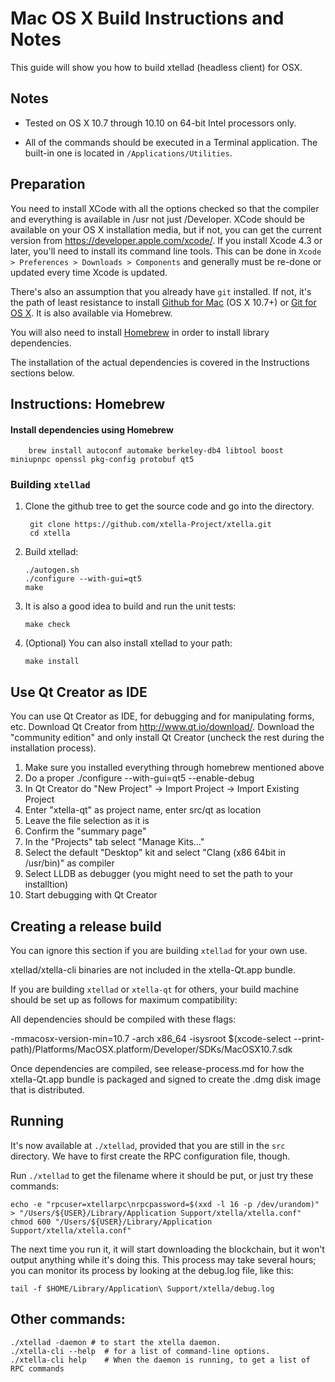 Mac OS X Build Instructions and Notes
====================================
This guide will show you how to build xtellad (headless client) for OSX.

Notes
-----

* Tested on OS X 10.7 through 10.10 on 64-bit Intel processors only.

* All of the commands should be executed in a Terminal application. The
built-in one is located in `/Applications/Utilities`.

Preparation
-----------

You need to install XCode with all the options checked so that the compiler
and everything is available in /usr not just /Developer. XCode should be
available on your OS X installation media, but if not, you can get the
current version from https://developer.apple.com/xcode/. If you install
Xcode 4.3 or later, you'll need to install its command line tools. This can
be done in `Xcode > Preferences > Downloads > Components` and generally must
be re-done or updated every time Xcode is updated.

There's also an assumption that you already have `git` installed. If
not, it's the path of least resistance to install [Github for Mac](https://mac.github.com/)
(OS X 10.7+) or
[Git for OS X](https://code.google.com/p/git-osx-installer/). It is also
available via Homebrew.

You will also need to install [Homebrew](http://brew.sh) in order to install library
dependencies.

The installation of the actual dependencies is covered in the Instructions
sections below.

Instructions: Homebrew
----------------------

#### Install dependencies using Homebrew

        brew install autoconf automake berkeley-db4 libtool boost miniupnpc openssl pkg-config protobuf qt5

### Building `xtellad`

1. Clone the github tree to get the source code and go into the directory.

        git clone https://github.com/xtella-Project/xtella.git
        cd xtella

2.  Build xtellad:

        ./autogen.sh
        ./configure --with-gui=qt5
        make

3.  It is also a good idea to build and run the unit tests:

        make check

4.  (Optional) You can also install xtellad to your path:

        make install

Use Qt Creator as IDE
------------------------
You can use Qt Creator as IDE, for debugging and for manipulating forms, etc.
Download Qt Creator from http://www.qt.io/download/. Download the "community edition" and only install Qt Creator (uncheck the rest during the installation process).

1. Make sure you installed everything through homebrew mentioned above
2. Do a proper ./configure --with-gui=qt5 --enable-debug
3. In Qt Creator do "New Project" -> Import Project -> Import Existing Project
4. Enter "xtella-qt" as project name, enter src/qt as location
5. Leave the file selection as it is
6. Confirm the "summary page"
7. In the "Projects" tab select "Manage Kits..."
8. Select the default "Desktop" kit and select "Clang (x86 64bit in /usr/bin)" as compiler
9. Select LLDB as debugger (you might need to set the path to your installtion)
10. Start debugging with Qt Creator

Creating a release build
------------------------
You can ignore this section if you are building `xtellad` for your own use.

xtellad/xtella-cli binaries are not included in the xtella-Qt.app bundle.

If you are building `xtellad` or `xtella-qt` for others, your build machine should be set up
as follows for maximum compatibility:

All dependencies should be compiled with these flags:

 -mmacosx-version-min=10.7
 -arch x86_64
 -isysroot $(xcode-select --print-path)/Platforms/MacOSX.platform/Developer/SDKs/MacOSX10.7.sdk

Once dependencies are compiled, see release-process.md for how the xtella-Qt.app
bundle is packaged and signed to create the .dmg disk image that is distributed.

Running
-------

It's now available at `./xtellad`, provided that you are still in the `src`
directory. We have to first create the RPC configuration file, though.

Run `./xtellad` to get the filename where it should be put, or just try these
commands:

    echo -e "rpcuser=xtellarpc\nrpcpassword=$(xxd -l 16 -p /dev/urandom)" > "/Users/${USER}/Library/Application Support/xtella/xtella.conf"
    chmod 600 "/Users/${USER}/Library/Application Support/xtella/xtella.conf"

The next time you run it, it will start downloading the blockchain, but it won't
output anything while it's doing this. This process may take several hours;
you can monitor its process by looking at the debug.log file, like this:

    tail -f $HOME/Library/Application\ Support/xtella/debug.log

Other commands:
-------

    ./xtellad -daemon # to start the xtella daemon.
    ./xtella-cli --help  # for a list of command-line options.
    ./xtella-cli help    # When the daemon is running, to get a list of RPC commands

